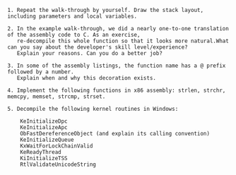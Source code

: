     1. Repeat the walk-through by yourself. Draw the stack layout, including parameters and local variables.

    2. In the example walk-through, we did a nearly one-to-one translation of the assembly code to C. As an exercise,
       re-decompile this whole function so that it looks more natural.What can you say about the developer's skill level/experience?
       Explain your reasons. Can you do a better job?

    3. In some of the assembly listings, the function name has a @ prefix followed by a number.
       Explain when and why this decoration exists.

    4. Implement the following functions in x86 assembly: strlen, strchr, memcpy, memset, strcmp, strset.

    5. Decompile the following kernel routines in Windows:
        
        KeInitializeDpc
        KeInitializeApc
        ObFastDereferenceObject (and explain its calling convention)
        KeInitializeQueue
        KxWaitForLockChainValid
        KeReadyThread
        KiInitializeTSS
        RtlValidateUnicodeString
